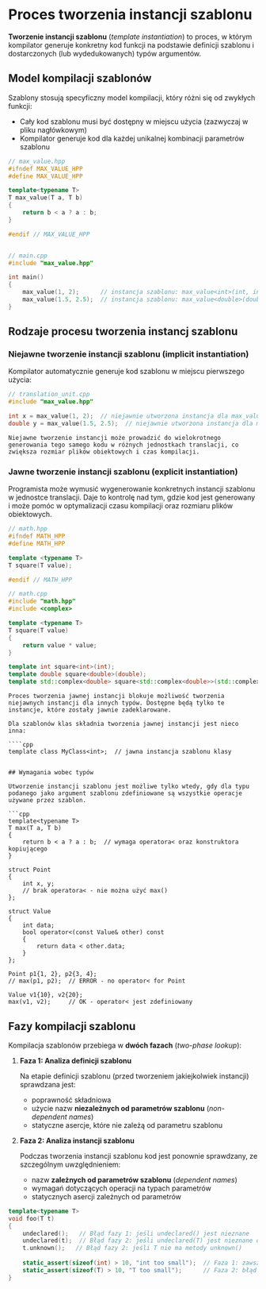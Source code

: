 # Proces tworzenia instancji szablonu

**Tworzenie instancji szablonu** (*template instantiation*) to proces, w którym kompilator generuje konkretny kod funkcji na podstawie definicji szablonu i dostarczonych (lub wydedukowanych) typów argumentów.

## Model kompilacji szablonów

Szablony stosują specyficzny model kompilacji, który różni się od zwykłych funkcji:

* Cały kod szablonu musi być dostępny w miejscu użycia (zazwyczaj w pliku nagłówkowym)
* Kompilator generuje kod dla każdej unikalnej kombinacji parametrów szablonu

```cpp
// max_value.hpp
#ifndef MAX_VALUE_HPP
#define MAX_VALUE_HPP

template<typename T>
T max_value(T a, T b)
{
    return b < a ? a : b;
}

#endif // MAX_VALUE_HPP
```

```cpp

// main.cpp
#include "max_value.hpp"

int main()
{
    max_value(1, 2);      // instancja szablonu: max_value<int>(int, int)
    max_value(1.5, 2.5);  // instancja szablonu: max_value<double>(double, double)
}
```

## Rodzaje procesu tworzenia instancj szablonu

### Niejawne tworzenie instancji szablonu (implicit instantiation)

Kompilator automatycznie generuje kod szablonu w miejscu pierwszego użycia:

```cpp
// translation_unit.cpp
#include "max_value.hpp"

int x = max_value(1, 2);  // niejawnie utworzona instancja dla max_value<int>(int, int)
double y = max_value(1.5, 2.5);  // niejawnie utworzona instancja dla max_value<double>(double, double)
```

```{warning}
Niejawne tworzenie instancji może prowadzić do wielokrotnego generowania tego samego kodu w różnych jednostkach translacji, co zwiększa rozmiar plików obiektowych i czas kompilacji.
```

### Jawne tworzenie instancji szablonu (explicit instantiation)

Programista może wymusić wygenerowanie konkretnych instancji szablonu w jednostce translacji. Daje to kontrolę nad tym, gdzie kod jest generowany i może pomóc w optymalizacji czasu kompilacji oraz rozmiaru plików obiektowych.

```cpp
// math.hpp
#ifndef MATH_HPP
#define MATH_HPP

template <typename T>
T square(T value);

#endif // MATH_HPP
```

```cpp
// math.cpp
#include "math.hpp"
#include <complex>

template <typename T>
T square(T value)
{
    return value * value;
}

template int square<int>(int);
template double square<double>(double);
template std::complex<double> square<std::complex<double>>(std::complex<double>);
```

```{warning}
Proces tworzenia jawnej instancji blokuje możliwość tworzenia niejawnych instancji dla innych typów. Dostępne będą tylko te instancje, które zostały jawnie zadeklarowane.
```

```{note}
Dla szablonów klas składnia tworzenia jawnej instancji jest nieco inna:

````cpp
template class MyClass<int>;  // jawna instancja szablonu klasy 
````

```

## Wymagania wobec typów

Utworzenie instancji szablonu jest możliwe tylko wtedy, gdy dla typu podanego jako argument szablonu zdefiniowane są wszystkie operacje używane przez szablon.

```cpp
template<typename T>
T max(T a, T b)
{
    return b < a ? a : b;  // wymaga operatora< oraz konstruktora kopiującego
}

struct Point 
{
    int x, y;
    // brak operatora< - nie można użyć max()
};

struct Value
{
    int data;
    bool operator<(const Value& other) const 
    {
        return data < other.data;
    }
};

Point p1{1, 2}, p2{3, 4};
// max(p1, p2);  // ERROR - no operator< for Point

Value v1{10}, v2{20};
max(v1, v2);     // OK - operator< jest zdefiniowany
```

## Fazy kompilacji szablonu

Kompilacja szablonów przebiega w **dwóch fazach** (*two-phase lookup*):

1. **Faza 1: Analiza definicji szablonu**

    Na etapie definicji szablonu (przed tworzeniem jakiejkolwiek instancji) sprawdzana jest:

    * poprawność składniowa
    * użycie nazw **niezależnych od parametrów szablonu** (*non-dependent names*)
    * statyczne asercje, które nie zależą od parametru szablonu

2. **Faza 2: Analiza instancji szablonu**

    Podczas tworzenia instancji szablonu kod jest ponownie sprawdzany, ze szczególnym uwzględnieniem:

    * nazw **zależnych od parametrów szablonu** (*dependent names*)
    * wymagań dotyczących operacji na typach parametrów
    * statycznych asercji zależnych od parametrów

```cpp
template<typename T>
void foo(T t)
{
    undeclared();   // Błąd fazy 1: jeśli undeclared() jest nieznane
    undeclared(t);  // Błąd fazy 2: jeśli undeclared(T) jest nieznane dla danego T
    t.unknown();   // Błąd fazy 2: jeśli T nie ma metody unknown()
    
    static_assert(sizeof(int) > 10, "int too small");  // Faza 1: zawsze błąd jeśli warunek nie jest spełniony
    static_assert(sizeof(T) > 10, "T too small");      // Faza 2: błąd tylko dla T o rozmiarze <= 10
}
```